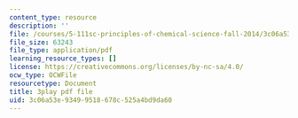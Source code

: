 ```yaml
---
content_type: resource
description: ''
file: /courses/5-111sc-principles-of-chemical-science-fall-2014/3c06a53e93499518678c525a4bd9da60_JBgbUI3pxV0.pdf
file_size: 63243
file_type: application/pdf
learning_resource_types: []
license: https://creativecommons.org/licenses/by-nc-sa/4.0/
ocw_type: OCWFile
resourcetype: Document
title: 3play pdf file
uid: 3c06a53e-9349-9518-678c-525a4bd9da60
---
```


